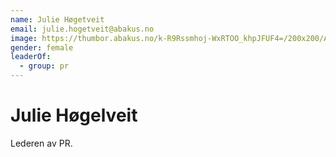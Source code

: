 ```yaml
---
name: Julie Høgetveit
email: julie.hogetveit@abakus.no
image: https://thumbor.abakus.no/k-R9Rssmhoj-WxRTOO_khpJFUF4=/200x200/A01EDB44-1964-48D7-_uGtHg2x.jpeg
gender: female
leaderOf:
  - group: pr
---
```


# Julie Høgelveit

Lederen av PR.
